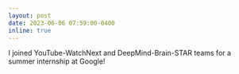 ```yaml
---
layout: post
date: 2023-06-06 07:59:00-0400
inline: true
---
```


I joined YouTube-WatchNext and DeepMind-Brain-STAR teams for a summer internship at Google!